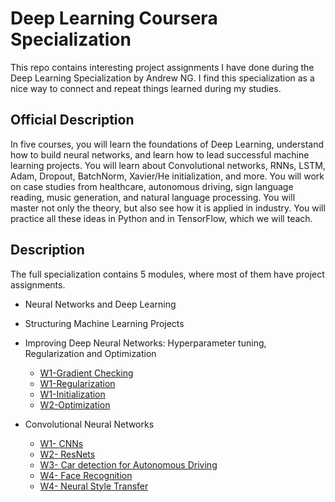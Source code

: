 # Deep Learning Coursera Specialization
This repo contains interesting project assignments I have done during the Deep Learning Specialization by Andrew NG. I find this specialization as a nice way to connect and repeat things learned during my studies.

## Official Description
In five courses, you will learn the foundations of Deep Learning, understand how to build neural networks, and learn how to lead successful machine learning projects. You will learn about Convolutional networks, RNNs, LSTM, Adam, Dropout, BatchNorm, Xavier/He initialization, and more. You will work on case studies from healthcare, autonomous driving, sign language reading, music generation, and natural language processing. You will master not only the theory, but also see how it is applied in industry. You will practice all these ideas in Python and in TensorFlow, which we will teach. 

## Description
The full specialization contains 5 modules, where most of them have project assignments.

- Neural Networks and Deep Learning
- Structuring Machine Learning Projects
- Improving Deep Neural Networks: Hyperparameter tuning, Regularization and Optimization
    - [W1-Gradient Checking](https://github.com/idajana/deep-learning-coursera/blob/main/Improving%20Deep%20Neural%20Networks:%20Hyperparameter%20tuning%2C%20Regularization%20and%20Optimization/W1-Gradient%20Checking/Gradient%20Checking%20v1.ipynb)   
    - [W1-Regularization](https://github.com/idajana/deep-learning-coursera/blob/main/Improving%20Deep%20Neural%20Networks:%20Hyperparameter%20tuning%2C%20Regularization%20and%20Optimization/W1-Regularization/Regularization_v2a.ipynb)
    - [W1-Initialization](https://github.com/idajana/deep-learning-coursera/blob/main/Improving%20Deep%20Neural%20Networks:%20Hyperparameter%20tuning%2C%20Regularization%20and%20Optimization/W1-Initialization/Initialization.ipynb)      
    - [W2-Optimization](https://github.com/idajana/deep-learning-coursera/blob/main/Improving%20Deep%20Neural%20Networks:%20Hyperparameter%20tuning%2C%20Regularization%20and%20Optimization/W2-Optimization/Optimization_methods_v1b.ipynb)

- Convolutional Neural Networks
    - [W1- CNNs](https://github.com/idajana/deep-learning-coursera/tree/main/Convolutional%20Neural%20Networks/W1-CNNs)                                   
    - [W2- ResNets](https://github.com/idajana/deep-learning-coursera/blob/main/Convolutional%20Neural%20Networks/W2-ResNets/Residual_Networks_v2a.ipynb)
    - [W3- Car detection for Autonomous Driving](https://github.com/idajana/deep-learning-coursera/blob/main/Convolutional%20Neural%20Networks/W3-Car%20detection%20for%20Autonomous%20Driving/Autonomous_driving_application_Car_detection_v3a.ipynb)
    - [W4- Face Recognition](https://github.com/idajana/deep-learning-coursera/tree/main/Convolutional%20Neural%20Networks/W4-Face%20Recognition)
    - [W4- Neural Style Transfer](https://github.com/idajana/deep-learning-coursera/blob/main/Convolutional%20Neural%20Networks/W4-Neural%20Style%20Transfer/Art_Generation_with_Neural_Style_Transfer_v3a.ipynb)
